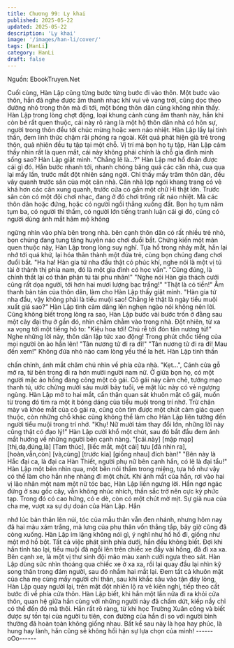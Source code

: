 ```yaml
---
title: Chương 99: Ly khai
published: 2025-05-22
updated: 2025-05-22
description: 'Ly khai'
image: '/images/han-li/cover/'
tags: [HanLi]
category: HanLi
draft: false
---
```


Nguồn: EbookTruyen.Net

Cuối cùng, Hàn Lập cũng từng bước từng bước đi vào thôn.
Một bước vào thôn, hắn đã nghe được âm thanh nhạc khí vui vẻ
vang trời, cũng dọc theo đường nhỏ trong thôn mà đi tới, một
bóng thôn dân cũng không nhìn thấy.
Hàn Lập trong lòng chợt động, loại khung cảnh cùng âm thanh
này, hắn khi còn bé rất quen thuộc, cái này rõ ràng là một hộ thôn
dân nhà có hôn sự, người trong thôn đều tới chúc mừng hoặc
xem náo nhiệt.
Hàn Lập lấy lại tinh thần, đem linh thức chậm rãi phóng ra ngoài.
Kết quả phát hiện già trẻ trong thôn, quả nhiên đều tụ tập tại một
chỗ. Vị trí mà bọn họ tụ tập, Hàn Lập cảm thấy nhìn rất là quen
mắt, cái này không phải chính là chỗ gia đình mình sống sao?
Hàn Lập giật mình.
"Chẳng lẽ là…?" Hàn Lập mơ hồ đoán được cái gì đó.
Hắn bước nhanh tới, nhanh chóng băng quá các căn nhà, cua
qua lại mấy lần, trước mắt đột nhiên sáng ngời.
Chỉ thấy mấy trăm thôn dân, đều vây quanh trước sân của một
căn nhà.
Căn nhà lợp ngói khang trang có vẻ khá hơn các căn xung quanh,
trước cửa có gắn một chữ Hỉ thật lớn. Trước sân còn có một đội
chơi nhạc, đang ở đó chơi trông rất náo nhiệt.
Mà các thôn dân hoặc đứng, hoặc có người ngồi thẳng xuống đất.
Bọn họ tụm năm tụm ba, có người thì thầm, có người lớn tiếng
tranh luận cái gì đó, cũng có người dùng ánh mắt hâm mộ không

ngừng nhìn vào phía bên trong nhà.
bên cạnh thôn dân có rất nhiều trẻ nhỏ, bọn chúng đang tung tăng
huyên náo chơi đuổi bắt.
Chứng kiến một màn quen thuộc này, Hàn Lập trong lòng suy
nghĩ. Tựa hồ trong nháy mắt, hắn lại nhớ tới quá khứ, lại hóa thân
thành một đứa trẻ, cùng bọn chúng đang chơi đuổi bắt.
"Ha ha! Hàn gia tứ nha đầu thật có phúc khí, nghe nói là một vị tú
tài ở thành thị phía nam, đó là một gia đình có học vấn".
"Cũng đúng, là chính thất lại có thân phận tú tài phu nhân!"
"Nghe nói Hàn gia thách cưới cũng rất dọa người, tới hơn hai
mươi lượng bạc trắng!"
"Thật là có tiền!"
Âm thanh bàn tán của thôn dân, làm cho Hàn Lập thấy giật mình.
"Hàn gia tứ nha đầu, vậy không phải là tiểu muội sao! Chẳng lẻ
thật là ngày tiểu muội xuất giá sao?" Hàn Lập tình cảm dâng lên
nghẹn ngào nói không nên lời.
Cũng không biết trong lòng ra sao, Hàn Lập bước vài bước trốn ở
đằng sau một cây đại thụ ở gần đó, nhìn chằm chằm vào trong
nhà.
Đột nhiên, từ xa xa vọng tới một tiếng hô to: "Kiệu hoa tới! Chú rễ
tới đón tân nương tử!"
Nghe những lời này, thôn dân lập tức xao động! Trong phút chốc
tiếng của mọi người òn ào hẳn lên!
"Tân nương tử đi ra đi!"
"Tân nương tử đi ra đi! Mau đến xem!"
Không đứa nhỏ nào cam lòng yếu thế la hét. Hàn Lập tinh thần

chấn chỉnh, ánh mắt chăm chú nhìn về phía cửa nhà.
"Kẹt…", Cánh cửa gỗ mở ra, từ bên trong đi ra hơn mười người
nam nữ. Ở giữa bọn họ, có một người mặc áo hồng đang cõng
một cô gái.
Cô gái này cằm chẻ, tướng mạo thanh tú, ước chừng mười sáu
mười bảy tuổi, vẻ mặt lúc này có vẻ ngượng ngùng.
Hàn Lập mở to hai mắt, cẩn thận quan sát khuôn mặt cô gái,
muốn từ trong đó tìm ra một ít bóng dáng của tiểu muội trong trí
nhớ.
Trừ chân mày và khóe mắt của cô gái ra, cũng còn tìm được một
chút cảm giác quen thuộc, còn những chỗ khác cũng không thể
làm cho Hàn Lập liên tưởng đến người tiểu muội trong trí nhớ.
"Khụ! Nữ mười tám thay đổi lớn, những lời này cũng thật có đạo
lý!" Hàn Lập cười khổ một chút, sau đó bắt đầu đem ánh mắt
hướng về những người bên cạnh nàng.
"[cái.này] [mập mạp] [thị,dạ,đúng,là] [Tam thúc], [liếc mắt, một cái]
tựu [đã nhìn ra], [hoàn,vẫn,còn] [và,cùng] [trước kia] [giống nhau]
đích bàn!"
"Bên này là Hắc đại ca, là đại ca Hàn Thiết, người phụ nữ bên
cạnh hắn, có lẽ là đại tẩu!"
Hàn Lập một bên nhìn qua, một bên nói thầm trong miệng, tựa hồ
như vậy có thể làm cho hắn nhẹ nhàng đi một chút.
Khi ánh mắt của hắn, rơi vào hai vị lão nhân một nam một nữ tóc
bạc, Hàn Lập liền ngưng lời.
Hắn ngơ ngác đứng ở sau gốc cây, vẫn không nhúc nhích, thần
sắc trở nên cực kỳ phức tạp.
Trong đó có cao hứng, có e dè, còn có một chút mờ mịt.
Sự già nua của cha mẹ, vượt xa sự dự doán của Hàn Lập. Hắn

nhớ lúc bản thân lên núi, tóc của mẫu thân vẫn đen nhánh, nhưng
hôm nay đã hai màu xám trắng, mà lưng của phụ thân vốn thẳng
tắp, bây giờ cũng đã còng xuống.
Hàn Lập im lặng không nói gì, ý nghĩ như hồ hồ đi, giống như một
mớ hồ bột. Tất cả việc phát sinh phía dưới, hắn đều không biết.
Đợi khi hắn tỉnh táo lại, tiểu muội đã ngồi lên trên chiếc xe đầy vải
hồng, đã đi xa xa. Bên cạnh xe, là một vị thư sinh đội mão màu
xanh cưỡi ngựa theo sát.
Hàn Lập dùng sức nhìn thoáng qua chiếc xe ở xa xa, rồi lại quay
đầu lại nhìn kỹ song thân trong đám người, sau đó nhắm hai mắt
lại.
Đem tất cả khuôn mặt của cha mẹ cùng mấy người chí thân, sau
khi khắc sâu vào tận đáy lòng, Hàn Lập quay người lại, trên mặt
đột nhiên lộ ra vẻ kiên nghị, tiếp theo cất bước đi về phía cửa
thôn.
Hàn Lập biết, khi hắn một lần nữa đi ra khỏi cửa thôn, quan hệ
giữa hắn cùng với những người này đã chấm dứt, kiếp nầy chỉ có
thể đến đó mà thôi.
Hắn rất rõ ràng, từ khi học Trường Xuân công và biết được sự tồn
tại của người tu tiên, con đường của hắn đi so với người bình
thường đã hoàn toàn không giống nhau.
Bất kể sau này là họa hay phúc, là hung hay lành, hắn cũng sẽ
không hối hận sự lựa chọn của mình!
------oOo------
